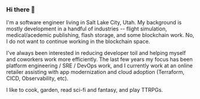 ### Hi there 👋

<!--
**stevesea/stevesea** is a ✨ _special_ ✨ repository because its `README.md` (this file) appears on your GitHub profile.

Here are some ideas to get you started:

- 🔭 I’m currently working on ...
- 🌱 I’m currently learning ...
- 👯 I’m looking to collaborate on ...
- 🤔 I’m looking for help with ...
- 💬 Ask me about ...
- 📫 How to reach me: ...
- 😄 Pronouns: ...
- ⚡ Fun fact: ...
-->

I'm a software engineer living in Salt Lake City, Utah. My background is mostly development in a handful of industries -- flight simulation, medical/acedemic publishing, flash storage, and some blockchain work. No, I do not want to continue working in the blockchain space. 

I've always been interested in reducing developer toil and helping myself and coworkers work more efficiently. The last few years my focus has been platform engineering / SRE / DevOps work, and I currently work at an online retailer assisting with app modernization and cloud adoption (Terraform, CICD, Observability, etc). 

I like to cook, garden, read sci-fi and fantasy, and play TTRPGs.
